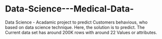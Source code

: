 # Data-Science---Medical-Data-
  Data Science - Acadamic project to predict Customers behavious, who based on data science technique. Here, the solution is to predict. The Current data set has around 200K rows with around 22 Values or attributes.
